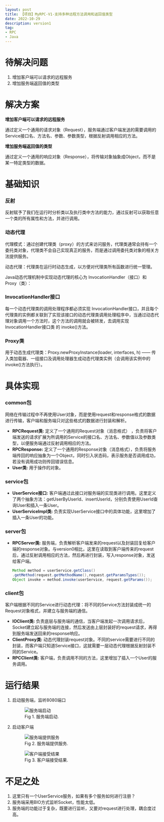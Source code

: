 ```yaml
---
layout: post
title: 【项目】MyRPC-V1-支持多种远程方法调用和返回值类型
date: 2022-10-29
description: version1
tag:
- RPC
- Java
---
```


# 待解决问题

1. 增加客户端可以请求的远程服务
2. 增加服务端返回值的类型

# 解决方案

**增加客户端可以请求的远程服务**

通过定义一个通用的请求对象（Request），服务端通过客户端发送的需要调用的Service接口名、方法名、参数、参数类型，根据反射调用相应的方法。

**增加服务端返回值的类型**

通过定义一个通用的响应对象（Response），将传输对象抽象成Object，而不是某一特定类型的数据。

# 基础知识

### 反射

反射赋予了我们在运行时分析类以及执行类中方法的能力，通过反射可以获取任意一个类的所有属性和方法，并进行调用。

### 动态代理

代理模式：通过创建代理类（proxy）的方式来访问服务，代理类通常会持有一个委托类对象，代理类不会自己实现真正的服务，而是通过调用委托类对象的相关方法提供服务。

动态代理：代理类在运行时动态生成，以方便对代理类所有函数进行统一管理。

Java动态代理机制中实现动态代理的核心为 InvocationHandler（接口）和 Proxy（类）：

### InvocationHandler接口

每一个动态代理类的调用处理程序都必须实现 InvocationHandler接口，并且每个代理类的实例都关联到了实现该接口的动态代理类调用处理程序中，当通过动态代理对象调用一个方法时，这个方法的调用就会被转发，去调用实现 InvocationHandler接口类 的 invoke()方法。

### Proxy类

用于动态生成代理类：Proxy.newProxyInstance(loader, interfaces, h) —— 传入类加载器、一组接口及调用处理器生成动态代理类实例（会调用该实例中的invoke()方法执行）。

# 具体实现

### common包

网络在传输过程中不再使用User对象，而是使用request和response格式的数据进行传输，客户端和服务端只对这些格式的数据进行封装和解析。

* **RPCRequest类:** 定义了一个通用的Request对象（消息格式） ，负责将客户端发送的请求扩展为所调用的Service的接口名、方法名、参数值以及参数类型，以便服务端通过反射调用相应的方法。
* **RPCResponse:** 定义了一个通用的Response对象（消息格式），负责将服务端传回的响应抽象为一个Object，同时引入状态码，表示服务是否调用成功，若没有调用成功则传回错误信息。
* **User类:** 用于操作的对象。

### service包

* **UserService接口:** 客户端通过此接口对服务端的实现类进行调用。这里定义了两个抽象方法：getUserByUserId、insertUserId，分别负责使用UserId查询User和插入一条User。
* **UserServiceImpl类:** 负责实现UserService接口中的具体功能，这里增加了插入一条User的功能。

### server包

* **RPCServer类:** 服务端，负责解析客户端发来的request以及封装回复给客户端的response对象。与version0相比，这里在读取到客户端传来的request后，通过反射调用相应的方法，然后再进行封装，写入response对象，发送给客户端。
    ```java
    Method method = userService.getClass()
    .getMethod(request.getMethodName(),request.getParamsTypes());
    Object invoke = method.invoke(userService, request.getParams());
    ```

### client包

客户端根据不同的Service进行动态代理：将不同的Service方法封装成统一的Request对象格式，并建立与服务端的通信。

* **IOClient类:** 负责底层与服务端的通信，当客户端发起一次调用请求后，Socket建立起与服务端的连接，然后发送由上层封装好的request请求，再得到服务端发送回来的response响应。
* **ClientProxy类:** 动态代理封装request对象。不同的service需要进行不同的封装，而客户端只知道Service接口，这就需要一层动态代理根据反射封装不同的Service。
* **RPCClient类:** 客户端，负责调用不同的方法，这里增加了插入一个User的服务调用。

# 运行结果

1. 启动服务端，监听8080端口
    <figure>
    <img src="https://s1.ax1x.com/2023/06/26/pCU0zgH.png" alt="服务端启动" >
    <figcaption>Fig 1. 服务端启动.</figcaption>
    </figure>

2. 启动客户端
    <figure>
    <img src="https://s1.ax1x.com/2023/06/26/pCUB9KA.png" alt="服务端提供服务" >
    <figcaption>Fig 2. 服务端提供服务.</figcaption>
    </figure>

    <figure>
    <img src="https://s1.ax1x.com/2023/06/26/pCUBkUf.png" alt="客户端接受结果" >
    <figcaption>Fig 3. 客户端接受结果.</figcaption>
    </figure>

# 不足之处

1. 这里只有一个UserService服务，如果有多个服务如何进行注册？
2. 服务端采用BIO方式监听Socket，性能太低。
3. 服务端的功能过于复杂，既要进行监听，又要对request进行处理，耦合度过高。

